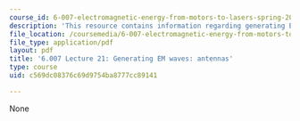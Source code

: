 ```yaml
---
course_id: 6-007-electromagnetic-energy-from-motors-to-lasers-spring-2011
description: 'This resource contains information regarding generating EM waves: antennas.'
file_location: /coursemedia/6-007-electromagnetic-energy-from-motors-to-lasers-spring-2011/c569dc08376c69d9754ba8777cc89141_MIT6_007S11_lec21.pdf
file_type: application/pdf
layout: pdf
title: '6.007 Lecture 21: Generating EM waves: antennas'
type: course
uid: c569dc08376c69d9754ba8777cc89141

---
```

None